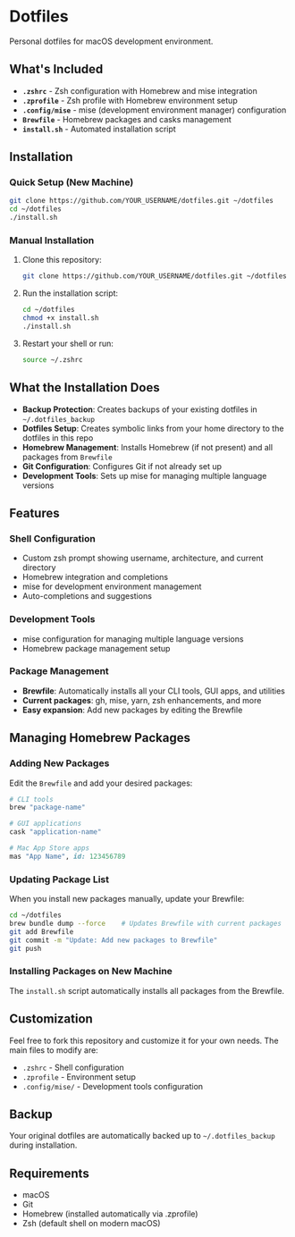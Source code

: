 # Dotfiles

Personal dotfiles for macOS development environment.

## What's Included

- **`.zshrc`** - Zsh configuration with Homebrew and mise integration
- **`.zprofile`** - Zsh profile with Homebrew environment setup
- **`.config/mise`** - mise (development environment manager) configuration
- **`Brewfile`** - Homebrew packages and casks management
- **`install.sh`** - Automated installation script

## Installation

### Quick Setup (New Machine)

```bash
git clone https://github.com/YOUR_USERNAME/dotfiles.git ~/dotfiles
cd ~/dotfiles
./install.sh
```

### Manual Installation

1. Clone this repository:
   ```bash
   git clone https://github.com/YOUR_USERNAME/dotfiles.git ~/dotfiles
   ```

2. Run the installation script:
   ```bash
   cd ~/dotfiles
   chmod +x install.sh
   ./install.sh
   ```

3. Restart your shell or run:
   ```bash
   source ~/.zshrc
   ```

## What the Installation Does

- **Backup Protection**: Creates backups of your existing dotfiles in `~/.dotfiles_backup`
- **Dotfiles Setup**: Creates symbolic links from your home directory to the dotfiles in this repo
- **Homebrew Management**: Installs Homebrew (if not present) and all packages from `Brewfile`
- **Git Configuration**: Configures Git if not already set up
- **Development Tools**: Sets up mise for managing multiple language versions

## Features

### Shell Configuration
- Custom zsh prompt showing username, architecture, and current directory
- Homebrew integration and completions
- mise for development environment management
- Auto-completions and suggestions

### Development Tools
- mise configuration for managing multiple language versions
- Homebrew package management setup

### Package Management
- **Brewfile**: Automatically installs all your CLI tools, GUI apps, and utilities
- **Current packages**: gh, mise, yarn, zsh enhancements, and more
- **Easy expansion**: Add new packages by editing the Brewfile

## Managing Homebrew Packages

### Adding New Packages
Edit the `Brewfile` and add your desired packages:
```ruby
# CLI tools
brew "package-name"

# GUI applications  
cask "application-name"

# Mac App Store apps
mas "App Name", id: 123456789
```

### Updating Package List
When you install new packages manually, update your Brewfile:
```bash
cd ~/dotfiles
brew bundle dump --force    # Updates Brewfile with current packages
git add Brewfile
git commit -m "Update: Add new packages to Brewfile"
git push
```

### Installing Packages on New Machine
The `install.sh` script automatically installs all packages from the Brewfile.

## Customization

Feel free to fork this repository and customize it for your own needs. The main files to modify are:

- `.zshrc` - Shell configuration
- `.zprofile` - Environment setup
- `.config/mise/` - Development tools configuration

## Backup

Your original dotfiles are automatically backed up to `~/.dotfiles_backup` during installation.

## Requirements

- macOS
- Git
- Homebrew (installed automatically via .zprofile)
- Zsh (default shell on modern macOS)
